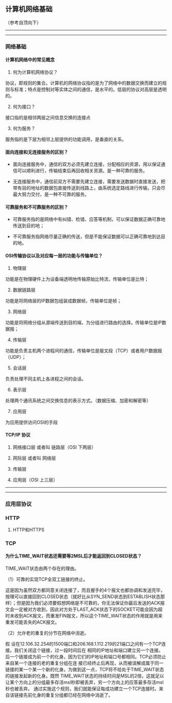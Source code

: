 ## 计算机网络基础
（参考自顶向下）

---
---
### 网络基础
#### 计算机网络中的常见概念

1. 何为计算机网络协议？

协议，即规则的集合。计算机的网络协议指的是为了网络中的数据交换而建立的规则与标准；特点是控制对等实体之间的通信，是水平的。低层的协议对高层是透明的。

2. 何为接口？

接口指的是相邻两层之间信息交换的连接点

3. 何为服务？

服务指的是下层为相邻上层提供的功能调用，是垂直的关系。



#### 面向连接和无连接服务的区别？

* 面向连接服务中，通信的双方必须先建立连接，分配相应的资源，用以保证通信可以顺利进行，传输结束后再回收相关资源。是一种可靠的服务。

* 无连接服务中，通信前双方不需要先建立连接，需要发送数据时直接发送，把带有目的地址的数据包直接传送到线路上，由系统选定路线进行传输，只会尽最大努力交付，是一种不可靠的服务。

#### 可靠服务和不可靠服务的区别？

* 可靠服务指的是网络中有纠错、检错、应答等机制，可以保证数据正确可靠地传送到目的地；

* 不可靠服务指网络尽量正确的传送，但是不能保证数据可以正确可靠地到达目的地。

#### OSI传输协议以及对应每一层的功能与传输单位？

1. 物理层

功能是在物理硬件上为设备端透明地传输原始比特流，传输单位是比特；

2. 数据链路层

功能是将网络层的IP数据包组装成数据帧，传输单位是帧；

3. 网络层

功能是将网络分组从源端传送到目的端，为分组进行路由的选择。传输单位是IP数据报；

4. 传输层

功能是负责主机两个进程间的通信，传输单位是报文段（TCP）或者用户数据报（UDP）；

5. 会话层

负责处理不同主机上各进程之间的会话。

6. 表示层

处理两个通讯系统之间交换信息的表示方式。（数据压缩、加密和解密等）

7. 应用层

为应用提供访问OSI的手段

#### TCP/IP 协议

1. 网络接口层 或者叫 链路层（OSI 下两层）

2. 网际层 或者叫 网络层

3. 传输层

4. 应用层（OSI 上三层）

---
---
### 应用层协议

### HTTP

1. HTTP和HTTPS

### TCP

#### 为什么TIME_WAIT状态还需要等2MSL后才能返回到CLOSED状态？

TIME_WAIT状态由两个存在的理由。

（1）可靠的实现TCP全双工链接的终止。

这是因为虽然双方都同意关闭连接了，而且握手的4个报文也都协调和发送完毕，按理可以直接回到CLOSED状态（就好比从SYN_SEND状态到ESTABLISH状态那样）；但是因为我们必须要假想网络是不可靠的，你无法保证你最后发送的ACK报文会一定被对方收到，因此对方处于LAST_ACK状态下的SOCKET可能会因为超时未收到ACK报文，而重发FIN报文，所以这个TIME_WAIT状态的作用就是用来重发可能丢失的ACK报文。

 （2）允许老的重复的分节在网络中消逝。

假 设在12.106.32.254的1500端口和206.168.1.112.219的21端口之间有一个TCP连接。我们关闭这个链接，过一段时间后在 相同的IP地址和端口建立另一个连接。后一个链接成为前一个的化身。因为它们的IP地址和端口号都相同。TCP必须防止来自某一个连接的老的重复分组在连 接已经终止后再现，从而被误解成属于同一链接的某一个某一个新的化身。为做到这一点，TCP将不给处于TIME_WAIT状态的链接发起新的化身。既然 TIME_WAIT状态的持续时间是MSL的2倍，这就足以让某个方向上的分组最多存活msl秒即被丢弃，另一个方向上的应答最多存活msl秒也被丢弃。 通过实施这个规则，我们就能保证每成功建立一个TCP连接时。来自该链接先前化身的重复分组都已经在网络中消逝了。
